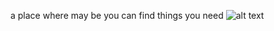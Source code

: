 a place where may be you can find things you need
![alt text](https://i.pinimg.com/474x/6c/47/96/6c4796d65a4ae0a5cc6f93fc6ec6764c.jpg)
<!---
loctf-just-for-fun/loctf-just-for-fun is a ✨ special ✨ repository because its `README.md` (this file) appears on your GitHub profile.
You can click the Preview link to take a look at your changes.
--->
